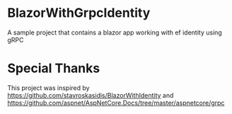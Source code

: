 # BlazorWithGrpcIdentity
A sample project that contains a blazor app working with ef identity using gRPC

# Special Thanks
This project was inspired by https://github.com/stavroskasidis/BlazorWithIdentity and https://github.com/aspnet/AspNetCore.Docs/tree/master/aspnetcore/grpc
